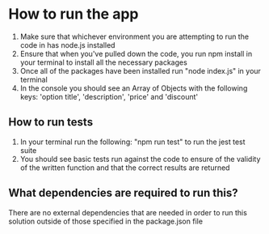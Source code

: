 # How to run the app 
1. Make sure that whichever environment you are attempting to run the code in has node.js installed 
2. Ensure that when you've pulled down the code, you run npm install in your terminal to install all the necessary packages 
3. Once all of the packages have been installed run "node index.js" in your terminal 
4. In the console you should see an Array of Objects with the following keys: 'option title', 'description', 'price' and 'discount'

## How to run tests 
1. In your terminal run the following: "npm run test" to run the jest test suite
2. You should see basic tests run against the code to ensure of the validity of the written function and that the correct results are returned 

## What dependencies are required to run this?
There are no external dependencies that are needed in order to run this solution outside of those specified in the package.json file
